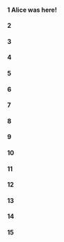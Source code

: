 #### 1 Alice was here!
#### 2
#### 3 
#### 4
#### 5
#### 6
#### 7
#### 8
#### 9
#### 10
#### 11
#### 12
#### 13
#### 14
#### 15